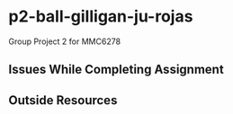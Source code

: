 # p2-ball-gilligan-ju-rojas
Group Project 2 for MMC6278


## Issues While Completing Assignment


## Outside Resources
